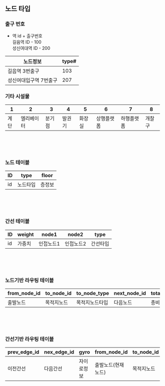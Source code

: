 ## 노드 타입
### 출구 번호
- 역 id + 출구번호\
길음역 ID - 100\
성신여대역 ID - 200



|노드정보|type#|
|--|--|
|길음역 3번출구|103|
|성신여대입구역 7번출구|207|

### 기타 시설물
|1|2|3|4|5|6|7|8|
|---|---|---|---|---|---|---|---|
|계단|엘리베이터|분기점|발권기|화장실|상행플랫폼|하행플랫폼|개찰구|

<br><br><br>

### 노드 테이블
|ID|type|floor|
|---|---|---|
|id|노드타입|층정보|

<br><br><br>

### 간선 테이블
|ID|weight|node1|node2|type|
|---|---|---|---|---|
|id|가중치|인접노드1|인접노드2|간선타입|

<br><br><br>

### 노드기반 라우팅 테이블
|from_node_id|to_node_id|to_node_type|next_node_id|total_cost|
|---|---|---|---|---|
|출발노드|목적지노드|목적지노드타입|다음노드|총비용|

<br><br><br>

### 간선기반 라우팅 테이블
|prev_edge_id|nex_edge_id|gyro|from_node_id|to_node_id|to_node_type|total_cost|
|---|---|---|---|---|---|---|
|이전간선|다음간선|자이로정보|출발노드(현재노드)|목적지노드|목적지노드타입|총비용|

<br><br><br>

###